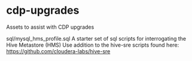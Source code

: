 # cdp-upgrades
Assets to assist with CDP upgrades

sql/mysql_hms_profile.sql
A starter set of sql scripts for interrogating the Hive Metastore (HMS)
Use addition to the hive-sre scripts found here: https://github.com/cloudera-labs/hive-sre
